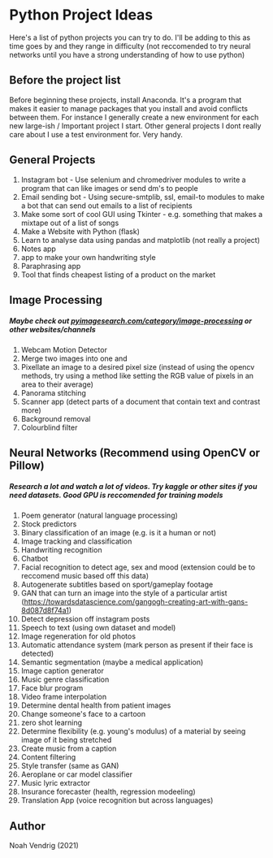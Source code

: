 # Python Project Ideas

Here's a list of python projects you can try to do. I'll be adding to this as time goes by and they range in difficulty (not reccomended to try neural networks until you have a strong understanding of how to use python)

## Before the project list
Before beginning these projects, install Anaconda. It's a program that makes it easier to manage packages that you install and avoid conflicts between them. For instance I generally create a new environment for each new large-ish / Important project I start. Other general projects I dont really care about I use a test environment for. Very handy.

## General Projects

1. Instagram bot - Use selenium and chromedriver modules to write a program that can like images or send dm's to people
2. Email sending bot - Using secure-smtplib, ssl, email-to modules to make a bot that can send out emails to a list of recipients
3. Make some sort of cool GUI using Tkinter  - e.g. something that makes a mixtape out of a list of songs
4. Make a Website with Python (flask)
5. Learn to analyse data using pandas and matplotlib (not really a project)
6. Notes app
7. app to make your own handwriting style
8. Paraphrasing app
9. Tool that finds cheapest listing of a product on the market

## Image Processing
##### Maybe check out [pyimagesearch.com/category/image-processing](https://www.pyimagesearch.com/category/image-processing) or other websites/channels
1. Webcam Motion Detector
2. Merge two images into one and
3. Pixellate an image to a desired pixel size (instead of using the opencv methods, try using a method like setting the RGB value of pixels in an area to their average)
4. Panorama stitching
5. Scanner app (detect parts of a document that contain text and contrast more)
6. Background removal
7. Colourblind filter


## Neural Networks (Recommend using OpenCV or Pillow)
##### Research a lot and watch a lot of videos. Try kaggle or other sites if you need datasets. Good GPU is reccomended for training models
1. Poem generator (natural language processing)
2. Stock predictors 
3. Binary classification of an image (e.g. is it a human or not)
4. Image tracking and classification
5. Handwriting recognition
6. Chatbot
7. Facial recognition to detect age, sex and mood (extension could be to reccomend music based off this data)
8. Autogenerate subtitles based on sport/gameplay footage
9. GAN that can turn an image into the style of a particular artist (https://towardsdatascience.com/gangogh-creating-art-with-gans-8d087d8f74a1)
10. Detect depression off instagram posts
11. Speech to text (using own dataset and model)
12. Image regeneration for old photos
13. Automatic attendance system (mark person as present if their face is detected)
14. Semantic segmentation (maybe a medical application)
15. Image caption generator
16. Music genre classification
17. Face blur program
18. Video frame interpolation
19. Determine dental health from patient images
20. Change someone's face to a cartoon
21. zero shot learning
22. Determine flexibility (e.g. young's modulus) of a material by seeing image of it being stretched
23. Create music from a caption
24. Content filtering
25. Style transfer (same as GAN)
26. Aeroplane or car model classifier
27. Music lyric extractor
28. Insurance forecaster (health, regression modeeling)
29. Translation App (voice recognition but across languages)

## Author
Noah Vendrig (2021)
